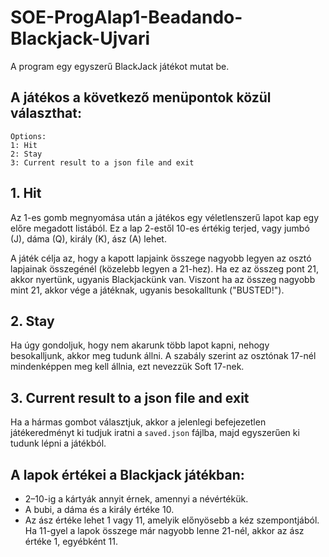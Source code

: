 # SOE-ProgAlap1-Beadando-Blackjack-Ujvari

A program egy egyszerű BlackJack játékot mutat be.

## A játékos a következő menüpontok közül választhat:
```
Options:
1: Hit
2: Stay
3: Current result to a json file and exit
```
## 1. Hit
Az 1-es gomb megnyomása után a játékos egy véletlenszerű lapot kap egy előre megadott listából. Ez a lap 2-estől 10-es értékig terjed, vagy jumbó (J), dáma (Q), király (K), ász (A) lehet.

A játék célja az, hogy a kapott lapjaink összege nagyobb legyen az osztó lapjainak összegénél (közelebb legyen a 21-hez). Ha ez az összeg pont 21, akkor nyertünk, ugyanis Blackjackünk van. Viszont ha az összeg nagyobb mint 21, akkor vége a játéknak, ugyanis besokalltunk ("BUSTED!").

## 2. Stay
Ha úgy gondoljuk, hogy nem akarunk több lapot kapni, nehogy besokalljunk, akkor meg tudunk állni. A szabály szerint az osztónak 17-nél mindenképpen meg kell állnia, ezt nevezzük Soft 17-nek.

## 3. Current result to a json file and exit
Ha a hármas gombot választjuk, akkor a jelenlegi befejezetlen játékeredményt ki tudjuk iratni a `saved.json` fájlba, majd egyszerűen ki tudunk lépni a játékból.


## A lapok értékei a Blackjack játékban:
- 2–10-ig a kártyák annyit érnek, amennyi a névértékük.
- A bubi, a dáma és a király értéke 10.
- Az ász értéke lehet 1 vagy 11, amelyik előnyösebb a kéz szempontjából. Ha 11-gyel a lapok összege már nagyobb lenne 21-nél, akkor az ász értéke 1, egyébként 11.

